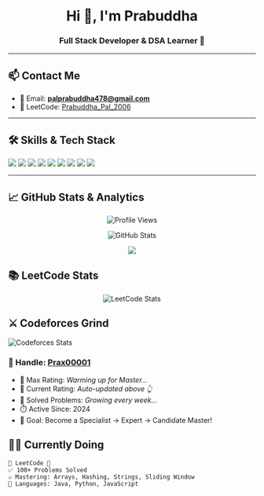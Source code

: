 <h1 align="center">Hi 👋, I'm Prabuddha</h1>
<h3 align="center">Full Stack Developer & DSA Learner 🚀</h3>

---

## 📫 Contact Me

- 💌 Email: **palprabuddha478@gmail.com**
- 🧠 LeetCode: [Prabuddha_Pal_2006](https://leetcode.com/u/Prabuddha_Pal_2006/)

---

## 🛠️ Skills & Tech Stack

<p align="left">
  <!-- Languages -->
  <img src="https://img.shields.io/badge/Java-007396?style=for-the-badge&logo=java&logoColor=white"/>
  <img src="https://img.shields.io/badge/Java_Swing-008080?style=for-the-badge&logo=java&logoColor=white"/>
  <img src="https://img.shields.io/badge/Python-3776AB?style=for-the-badge&logo=python&logoColor=white"/>
  <img src="https://img.shields.io/badge/JavaScript-F7DF1E?style=for-the-badge&logo=javascript&logoColor=black"/>
  <img src="https://img.shields.io/badge/HTML5-E34F26?style=for-the-badge&logo=html5&logoColor=white"/>
  <img src="https://img.shields.io/badge/CSS3-1572B6?style=for-the-badge&logo=css3&logoColor=white"/>

  <!-- Frameworks & UI -->
  <img src="https://img.shields.io/badge/Tailwind_CSS-06B6D4?style=for-the-badge&logo=tailwind-css&logoColor=white"/>

  <!-- Hosting & Deployment -->
  <img src="https://img.shields.io/badge/Vercel-000000?style=for-the-badge&logo=vercel&logoColor=white"/>

  <!-- Version Control -->
  <img src="https://img.shields.io/badge/GitHub-181717?style=for-the-badge&logo=github&logoColor=white"/>
</p>

---

## 📈 GitHub Stats & Analytics

<p align="center">
  <img src="https://komarev.com/ghpvc/?username=prabuddha34&label=Profile%20views&color=0e75b6&style=flat" alt="Profile Views"/>
</p>

<p align="center">
  <img src="https://github-readme-stats.vercel.app/api?username=prabuddha34&show_icons=true&theme=tokyonight&hide_border=true" alt="GitHub Stats"/>
</p>

<p align="center">
  <img src="https://github-readme-stats.vercel.app/api/top-langs/?username=prabuddha34&layout=compact&theme=tokyonight" />
</p>


## 📚 LeetCode Stats

<p align="center">
  <img src="https://leetcard.jacoblin.cool/Prabuddha_Pal_2006?theme=dark&font=Baloo+Bhai&ext=activity" alt="LeetCode Stats"/>
</p>

## ⚔️ Codeforces Grind

<p align="left">
  <img src="https://cf-stats.vercel.app/api?username=Prax00001&theme=gruvbox&show_icons=true&count_private=true" alt="Codeforces Stats" />
</p>

### 👾 Handle: [Prax00001](https://codeforces.com/profile/Prax00001)

- 🧠 Max Rating: _Warming up for Master..._
- 🥇 Current Rating: _Auto-updated above 👆_
- 🚀 Solved Problems: _Growing every week..._
- ⏱️ Active Since: 2024
- 🏹 Goal: Become a Specialist → Expert → Candidate Master!
## 👨‍💻 Currently Doing

```text
🔸 LeetCode 🔸
✅ 100+ Problems Solved  
⚔️ Mastering: Arrays, Hashing, Strings, Sliding Window  
🏹 Languages: Java, Python, JavaScript
